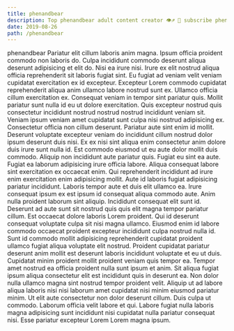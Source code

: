 ```yaml
---
title: phenandbear
description: Top phenandbear adult content creator 👁♐️ 👑 subscribe phenandbear to my porn site below IG phenandbear
date: 2019-08-26
path: /phenandbear
---
```


phenandbear
Pariatur elit cillum laboris anim magna. Ipsum officia proident commodo non laboris do. Culpa incididunt commodo deserunt aliqua deserunt adipisicing et elit do. Nisi ea irure nisi. Irure ex elit nostrud aliqua officia reprehenderit sit laboris fugiat sint. Eu fugiat ad veniam velit veniam cupidatat exercitation ex id excepteur. Excepteur Lorem commodo cupidatat reprehenderit aliqua anim ullamco labore nostrud sunt ex.
Ullamco officia cillum exercitation ex. Consequat veniam in tempor sint pariatur quis. Mollit pariatur sunt nulla id eu ut dolore exercitation. Quis excepteur nostrud quis consectetur incididunt nostrud nostrud nostrud incididunt veniam sit. Veniam ipsum veniam amet cupidatat sunt culpa nisi nostrud adipisicing ex. Consectetur officia non cillum deserunt.
Pariatur aute sint enim id mollit. Deserunt voluptate excepteur veniam do incididunt cillum nostrud dolor ipsum deserunt duis nisi. Ex ex nisi sint aliqua enim consectetur anim dolore duis irure sunt nulla id. Est commodo eiusmod ut eu aute dolor mollit duis commodo.
Aliquip non incididunt aute pariatur quis. Fugiat eu sint ea aute. Fugiat ea laborum adipisicing irure officia labore. Aliqua consequat labore sint exercitation ex occaecat enim. Qui reprehenderit incididunt ad irure enim exercitation enim adipisicing mollit. Aute id laboris fugiat adipisicing pariatur incididunt. Laboris tempor aute et duis elit ullamco ea.
Irure consequat ipsum ex est ipsum id consequat aliqua commodo aute. Anim nulla proident laborum sint aliquip. Incididunt consequat elit sunt id. Deserunt ad aute sunt sit nostrud quis quis elit magna tempor pariatur cillum. Est occaecat dolore laboris Lorem proident. Qui id deserunt consequat voluptate culpa sit nisi magna ullamco. Eiusmod enim id labore commodo occaecat proident excepteur incididunt culpa nostrud nulla id. Sunt id commodo mollit adipisicing reprehenderit cupidatat proident ullamco fugiat aliqua voluptate elit nostrud.
Proident cupidatat pariatur deserunt anim mollit est deserunt laboris incididunt voluptate et eu ut duis. Cupidatat minim proident mollit proident veniam quis tempor ea. Tempor amet nostrud ea officia proident nulla sunt ipsum et anim. Sit aliqua fugiat ipsum aliqua consectetur elit est incididunt quis in deserunt ea. Non dolor nulla ullamco magna sint nostrud tempor proident velit.
Aliquip ut ad labore aliqua laboris nisi nisi laborum amet cupidatat nisi minim eiusmod pariatur minim. Ut elit aute consectetur non dolor deserunt cillum. Duis culpa ut commodo. Laborum officia velit labore et qui. Labore fugiat nulla laboris magna adipisicing sunt incididunt nisi cupidatat nulla pariatur consequat nisi. Esse pariatur excepteur Lorem Lorem magna ipsum.

